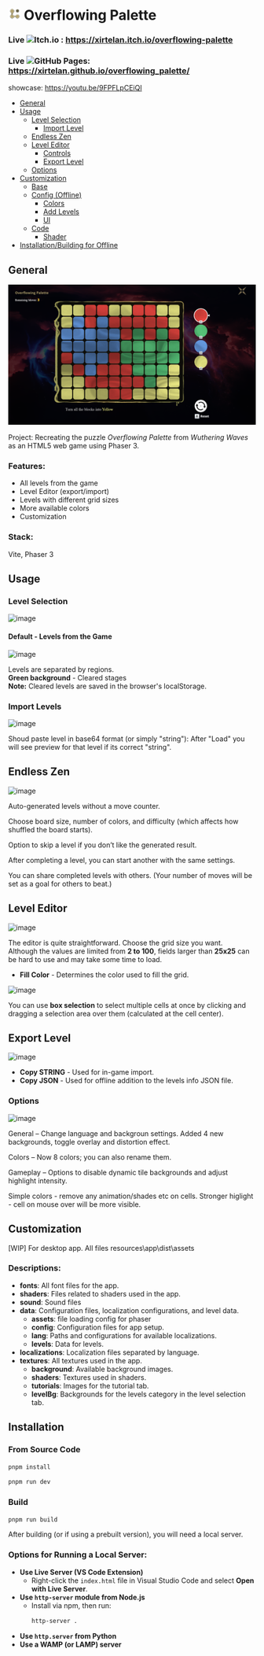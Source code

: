 # <img style="width:25px;height:25px;" src="./public/favicon.png"></img> Overflowing Palette

### Live ![Itch.io](https://img.shields.io/badge/itch.io-%23FF0B34.svg?logo=Itch.io&logoColor=white) :  https://xirtelan.itch.io/overflowing-palette 
### Live ![GitHub Pages](https://img.shields.io/badge/GitHub%20Pages-121013?logo=github&logoColor=white): https://xirtelan.github.io/overflowing_palette/
showcase: https://youtu.be/9FPFLpCEiQI


- [General](#introduction)
- [Usage](#usage)
  - [Level Selection](#level-selection)
    - [Import Level](#import-level)
  - [Endless Zen](#endless-zen)
  - [Level Editor](#level-editor)
    - [Controls](#controls)
    - [Export Level](#export-level)
  - [Options](#options)
- [Customization](#customization)
  - [Base](#base)
  - [Config (Offline)](#config-offline)
    - [Colors](#colors)
    - [Add Levels](#add-levels)
    - [UI](#ui)
  - [Code](#code)
    - [Shader](#shader)
- [Installation/Building for Offline](#installation)


## General

![screenshot](screenshot.png)

Project: Recreating the puzzle *Overflowing Palette* from *Wuthering Waves* as an HTML5 web game using Phaser 3.

### Features:
- All levels from the game  
- Level Editor (export/import)  
- Levels with different grid sizes  
- More available colors  
- Customization  

### Stack:
Vite, Phaser 3

## Usage 

### Level Selection
![image](https://github.com/user-attachments/assets/e9c641ff-0b9d-459f-b254-b8caa26f98b8)


#### Default - Levels from the Game 
![image](https://github.com/user-attachments/assets/ab81da30-b86f-4be4-aefd-e407506edd61)


Levels are separated by regions.  
**Green background** - Cleared stages  
**Note:** Cleared levels are saved in the browser's localStorage.

### Import Levels  

![image](https://github.com/user-attachments/assets/164a4706-2872-4383-ab69-69c82631e306)

Shoud paste level in base64 format (or simply "string"):
After "Load" you will see preview for that level if its correct "string". 

## Endless Zen

![image](https://github.com/user-attachments/assets/78e36cf8-292f-4c5a-907d-e02563e25a25)


Auto-generated levels without a move counter.

Choose board size, number of colors, and difficulty (which affects how shuffled the board starts).

Option to skip a level if you don’t like the generated result.

After completing a level, you can start another with the same settings.

You can share completed levels with others. (Your number of moves will be set as a goal for others to beat.)



## Level Editor

![image](https://github.com/user-attachments/assets/919f8640-4756-412d-a509-e49164c89a34)


The editor is quite straightforward. Choose the grid size you want.  
Although the values are limited from **2 to 100**, fields larger than **25x25** can be hard to use and may take some time to load.

- **Fill Color** - Determines the color used to fill the grid.

![image](https://github.com/user-attachments/assets/d3881ec8-6bb7-439e-92fb-a80ecaa3f288)


You can use **box selection** to select multiple cells at once by clicking and dragging a selection area over them (calculated at the cell center).

## Export Level

![image](https://github.com/user-attachments/assets/e5b49faa-29cd-4176-8171-111371c486b3)


- **Copy STRING** - Used for in-game import.
- **Copy JSON** - Used for offline addition to the levels info JSON file.

### Options
![image](https://github.com/user-attachments/assets/ac11775e-f2f6-4411-989d-e37645832952)


General – Change language and backgroun settings. Added 4 new backgrounds, toggle overlay and distortion effect.

Colors – Now 8 colors; you can also rename them.

Gameplay – Options to disable dynamic tile backgrounds and adjust highlight intensity.

  Simple colors - remove any animation/shades etc on cells. 
  Stronger higlight - cell on mouse over will be more visible. 


## Customization
[WIP]
For desktop app.
All files 
resources\app\dist\assets

### Descriptions:
- **fonts**: All font files for the app.
- **shaders**: Files related to shaders used in the app.
- **sound**: Sound files
- **data**: Configuration files, localization configurations, and level data.
  - **assets**: file loading config for phaser 
  - **config**: Configuration files for app setup.
  - **lang**: Paths and configurations for available localizations.
  - **levels**: Data for levels.
- **localizations**: Localization files separated by language.
- **textures**: All textures used in the app.
  - **background**: Available background images.
  - **shaders**: Textures used in shaders.
  - **tutorials**: Images for the tutorial tab.
  - **levelBg**: Backgrounds for the levels category in the level selection tab.



  




## Installation

### From Source Code

```sh
pnpm install
```

```sh
pnpm run dev
```

### Build

```sh
pnpm run build
```

After building (or if using a prebuilt version), you will need a local server.

### Options for Running a Local Server:

- **Use Live Server (VS Code Extension)**  
  - Right-click the `index.html` file in Visual Studio Code and select **Open with Live Server**.  
- **Use `http-server` module from Node.js**  
  - Install via npm, then run:  
    ```sh
    http-server .
    ```
- **Use `http.server` from Python**
- **Use a WAMP (or LAMP) server**

